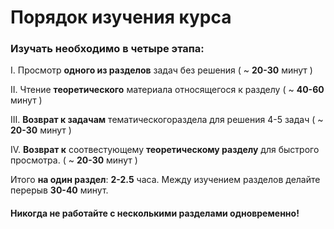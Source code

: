 # Порядок изучения курса

### Изучать необходимо в четыре этапа:

I. Просмотр **одного из разделов** задач без решения \( ~ **20-30** минут \)

II. Чтение **теоретического** материала относящегося к разделу  \( ~ **40-60** минут \)

III. **Возврат к задачам** тематическогораздела для решения 4-5 задач \( ~ **20-30** минут \)

IV. **Возврат к** соотвестующему **теоретическому разделу** для быстрого просмотра. \( ~ **20-30** минут \)

Итого **на один раздел**: **2-2.5** часа. Между изучением разделов делайте перерыв **30-40** минут.

#### Никогда не работайте с несколькими разделами одновременно!





